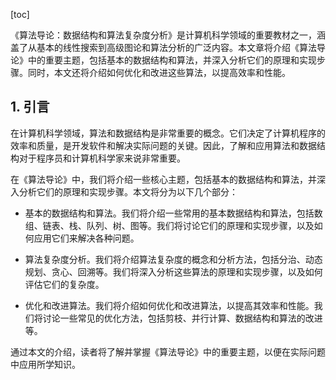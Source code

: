 
[toc]                    
                
                
《算法导论：数据结构和算法复杂度分析》是计算机科学领域的重要教材之一，涵盖了从基本的线性搜索到高级图论和算法分析的广泛内容。本文章将介绍《算法导论》中的重要主题，包括基本的数据结构和算法，并深入分析它们的原理和实现步骤。同时，本文还将介绍如何优化和改进这些算法，以提高效率和性能。

## 1. 引言

在计算机科学领域，算法和数据结构是非常重要的概念。它们决定了计算机程序的效率和质量，是开发软件和解决实际问题的关键。因此，了解和应用算法和数据结构对于程序员和计算机科学家来说非常重要。

在《算法导论》中，我们将介绍一些核心主题，包括基本的数据结构和算法，并深入分析它们的原理和实现步骤。本文将分为以下几个部分：

- 基本的数据结构和算法。我们将介绍一些常用的基本数据结构和算法，包括数组、链表、栈、队列、树、图等。我们将讨论它们的原理和实现步骤，以及如何应用它们来解决各种问题。

- 算法复杂度分析。我们将介绍算法复杂度的概念和分析方法，包括分治、动态规划、贪心、回溯等。我们将深入分析这些算法的原理和实现步骤，以及如何评估它们的复杂度。

- 优化和改进算法。我们将介绍如何优化和改进算法，以提高其效率和性能。我们将讨论一些常见的优化方法，包括剪枝、并行计算、数据结构和算法的改进等。

通过本文的介绍，读者将了解并掌握《算法导论》中的重要主题，以便在实际问题中应用所学知识。

